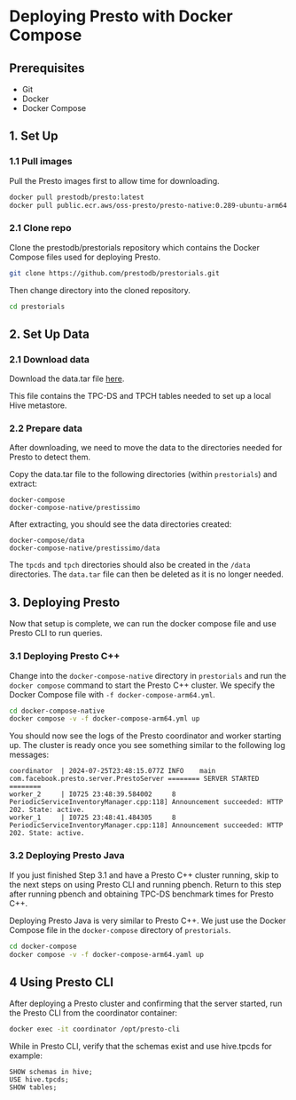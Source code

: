# Deploying Presto with Docker Compose

## Prerequisites

- Git
- Docker
- Docker Compose

## 1. Set Up

### 1.1 Pull images

Pull the Presto images first to allow time for downloading.

```bash
docker pull prestodb/presto:latest
docker pull public.ecr.aws/oss-presto/presto-native:0.289-ubuntu-arm64
```

### 2.1 Clone repo

Clone the prestodb/prestorials repository which contains the Docker Compose files used for deploying Presto.

```bash
git clone https://github.com/prestodb/prestorials.git
```

Then change directory into the cloned repository.

```bash
cd prestorials
```

## 2. Set Up Data

### 2.1 Download data

Download the data.tar file [here](https://presto-virtual-lab.s3.amazonaws.com/data.tar).

This file contains the TPC-DS and TPCH tables needed to set up a local Hive metastore.

### 2.2 Prepare data

After downloading, we need to move the data to the directories needed for Presto to detect them.

Copy the data.tar file to the following directories (within `prestorials`) and extract:

```
docker-compose
docker-compose-native/prestissimo
```

After extracting, you should see the data directories created:

```
docker-compose/data
docker-compose-native/prestissimo/data
```

The `tpcds` and `tpch` directories should also be created in the `/data` directories.
The `data.tar` file can then be deleted as it is no longer needed.

## 3. Deploying Presto

Now that setup is complete, we can run the docker compose file and use Presto CLI to run queries.

### 3.1 Deploying Presto C++

Change into the `docker-compose-native` directory in `prestorials` and run the `docker compose`
command to start the Presto C++ cluster. We specify the Docker Compose file with `-f docker-compose-arm64.yml`.

```bash
cd docker-compose-native
docker compose -v -f docker-compose-arm64.yml up
```

You should now see the logs of the Presto coordinator and worker starting up. The cluster is ready once
you see something similar to the following log messages:

```
coordinator  | 2024-07-25T23:48:15.077Z	INFO	main	com.facebook.presto.server.PrestoServer	======== SERVER STARTED ========
worker_2     | I0725 23:48:39.584002     8 PeriodicServiceInventoryManager.cpp:118] Announcement succeeded: HTTP 202. State: active.
worker_1     | I0725 23:48:41.484305     8 PeriodicServiceInventoryManager.cpp:118] Announcement succeeded: HTTP 202. State: active.
```

### 3.2 Deploying Presto Java

If you just finished Step 3.1 and have a Presto C++ cluster running, skip to the next steps on using Presto CLI and running pbench.
Return to this step after running pbench and obtaining TPC-DS benchmark times for Presto C++.

Deploying Presto Java is very similar to Presto C++. We just use the Docker Compose file in the `docker-compose` directory of
`prestorials`.

```bash
cd docker-compose
docker compose -v -f docker-compose-arm64.yaml up
```

## 4 Using Presto CLI

After deploying a Presto cluster and confirming that the server started, run the Presto CLI from the coordinator container:
```bash
docker exec -it coordinator /opt/presto-cli
```
While in Presto CLI, verify that the schemas exist and use hive.tpcds for example:
```mysql
SHOW schemas in hive;
USE hive.tpcds;
SHOW tables;
```